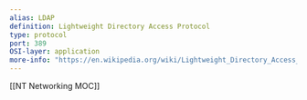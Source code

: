 ```yaml
---
alias: LDAP
definition: Lightweight Directory Access Protocol
type: protocol
port: 389
OSI-layer: application
more-info: "https://en.wikipedia.org/wiki/Lightweight_Directory_Access_Protocol"
---
```

[[NT Networking MOC]]
 